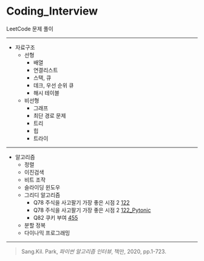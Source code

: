 # Coding_Interview 
LeetCode 문제 풀이
***
* 자료구조
  * 선형
    * 배열 
    * 연결리스트 
    * 스택, 큐 
    * 데크, 우선 순위 큐 
    * 해시 테이블
  * 비선형
    * 그래프 
    * 최단 경로 문제 
    * 트리 
    * 힙 
    * 트라이
***
* 알고리즘
  * 정렬 
  * 이진검색 
  * 비트 조작 
  * 슬라이딩 윈도우 
  * 그리디 알고리즘  
    * Q78 주식을 사고팔기 가장 좋은 시점 2  [122](https://github.com/chokwonsik/Coding_Interview/blob/main/Greedy/78_leetcode_122.py)  
    * Q78 주식을 사고팔기 가장 좋은 시점 2 [122_Pytonic](https://github.com/chokwonsik/Coding_Interview/blob/main/Greedy/78_leetcode_122_Pythonic.py)  
    * Q82 쿠키 부여 [455](https://github.com/chokwonsik/Coding_Interview/blob/main/Greedy/82_leetcode_455.py)
  * 분할 정복 
  * 다이나믹 프로그래밍

---
>Sang.Kil. Park, _파이썬 알고리즘 인터뷰_, 책만, 2020, pp.1-723.